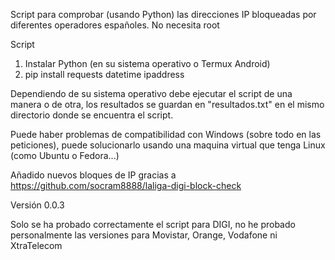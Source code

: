 Script para comprobar (usando Python) las direcciones IP bloqueadas por diferentes operadores españoles.
No necesita root

Script
1. Instalar Python (en su sistema operativo o Termux Android)
2. pip install requests datetime ipaddress

Dependiendo de su sistema operativo debe ejecutar el script de una manera o de otra, los resultados se guardan en "resultados.txt" en el mismo directorio donde se encuentra el script.

Puede haber problemas de compatibilidad con Windows (sobre todo en las peticiones), puede solucionarlo usando una maquina virtual que tenga Linux (como Ubuntu o Fedora...)

Añadido nuevos bloques de IP gracias a https://github.com/socram8888/laliga-digi-block-check

Versión 0.0.3

Solo se ha probado correctamente el script para DIGI, no he probado personalmente las versiones para Movistar, Orange, Vodafone ni XtraTelecom
